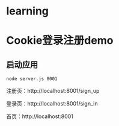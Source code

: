 # learning
# Cookie登录注册demo

## 启动应用
`node server.js 8001`

注册页：http://localhost:8001/sign_up

登录页：http://localhost:8001/sign_in

首页：http://localhost:8001